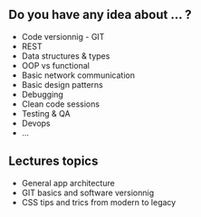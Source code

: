 ## Do you have any idea about ... ?

- Code versionnig - GIT
- REST
- Data structures & types
- OOP vs functional
- Basic network communication
- Basic design patterns
- Debugging
- Clean code sessions
- Testing & QA
- Devops
- ...


## Lectures topics

- General app architecture
- GIT basics and software versionnig
- CSS tips and trics from modern to legacy
